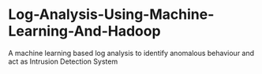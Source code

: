# Log-Analysis-Using-Machine-Learning-And-Hadoop
A machine learning based log analysis to identify anomalous behaviour and act as Intrusion Detection System
